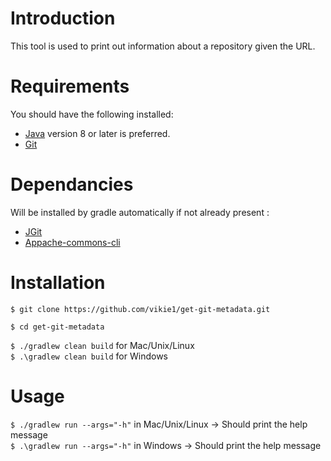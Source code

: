 # Introduction
This tool is used to print out information about a repository given the URL.

# Requirements
You should have the following installed:
* [Java](https://www.java.com/) version 8 or later is preferred.
* [Git](https://git-scm.com/)

# Dependancies
Will be installed by gradle automatically if not already present :
* [JGit](https://git-scm.com/book/en/v2/Appendix-B%3A-Embedding-Git-in-your-Applications-JGit)
* [Appache-commons-cli](https://commons.apache.org/proper/commons-cli/)

# Installation
`$ git clone https://github.com/vikie1/get-git-metadata.git` <br/>

`$ cd get-git-metadata` <br/>

`$ ./gradlew clean build` for Mac/Unix/Linux<br/>
`$ .\gradlew clean build` for Windows<br/>

# Usage
`$ ./gradlew run --args="-h"` in Mac/Unix/Linux -> Should print the help message <br/>
`$ .\gradlew run --args="-h"` in Windows -> Should print the help message <br/> 
